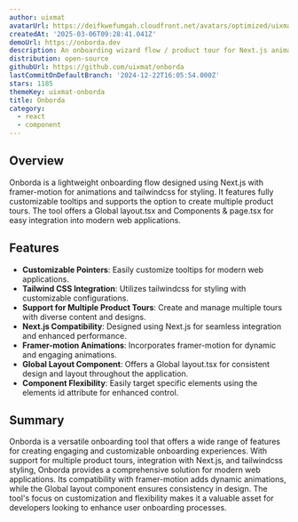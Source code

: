 ```yaml
---
author: uixmat
avatarUrl: https://deifkwefumgah.cloudfront.net/avatars/optimized/uixmat-onborda-avatar-128.webp
createdAt: '2025-03-06T09:28:41.041Z'
demoUrl: https://onborda.dev
description: An onboarding wizard flow / product tour for Next.js animated by framer motion
distribution: open-source
githubUrl: https://github.com/uixmat/onborda
lastCommitOnDefaultBranch: '2024-12-22T16:05:54.000Z'
stars: 1185
themeKey: uixmat-onborda
title: Onborda
category:
  - react
  - component
---
```

## Overview
Onborda is a lightweight onboarding flow designed using Next.js with framer-motion for animations and tailwindcss for styling. It features fully customizable tooltips and supports the option to create multiple product tours. The tool offers a Global layout.tsx and Components & page.tsx for easy integration into modern web applications.

## Features
- **Customizable Pointers**: Easily customize tooltips for modern web applications.
- **Tailwind CSS Integration**: Utilizes tailwindcss for styling with customizable configurations.
- **Support for Multiple Product Tours**: Create and manage multiple tours with diverse content and designs.
- **Next.js Compatibility**: Designed using Next.js for seamless integration and enhanced performance.
- **Framer-motion Animations**: Incorporates framer-motion for dynamic and engaging animations.
- **Global Layout Component**: Offers a Global layout.tsx for consistent design and layout throughout the application.
- **Component Flexibility**: Easily target specific elements using the elements id attribute for enhanced control.

## Summary
Onborda is a versatile onboarding tool that offers a wide range of features for creating engaging and customizable onboarding experiences. With support for multiple product tours, integration with Next.js, and tailwindcss styling, Onborda provides a comprehensive solution for modern web applications. Its compatibility with framer-motion adds dynamic animations, while the Global layout component ensures consistency in design. The tool's focus on customization and flexibility makes it a valuable asset for developers looking to enhance user onboarding processes.